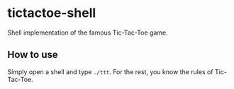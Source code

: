 # tictactoe-shell
Shell implementation of the famous Tic-Tac-Toe game.

## How to use

Simply open a shell and type `./ttt`.
For the rest, you know the rules of Tic-Tac-Toe.
